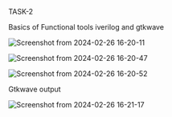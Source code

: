 TASK-2


Basics of Functional tools iverilog and gtkwave






![Screenshot from 2024-02-26 16-20-11](https://github.com/K-P-Shwetha/RISC-V/assets/160413577/aaede1ab-089d-4a84-b104-5ecab31bbe38)







![Screenshot from 2024-02-26 16-20-47](https://github.com/K-P-Shwetha/RISC-V/assets/160413577/c25dd61a-4f16-41e4-98b3-41f28914d166)







![Screenshot from 2024-02-26 16-20-52](https://github.com/K-P-Shwetha/RISC-V/assets/160413577/869af565-a3a2-43bc-b294-b1a9ac995f00)








Gtkwave output








![Screenshot from 2024-02-26 16-21-17](https://github.com/K-P-Shwetha/RISC-V/assets/160413577/3535c19a-37e5-4c50-9b37-57f575c4cad0)




